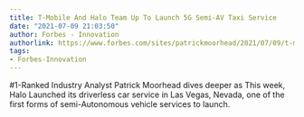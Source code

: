 ```yaml
---
title: T-Mobile And Halo Team Up To Launch 5G Semi-AV Taxi Service
date: "2021-07-09 21:03:50"
author: Forbes - Innovation
authorlink: https://www.forbes.com/sites/patrickmoorhead/2021/07/09/t-mobile-and-halo-team-up-to-launch-5g-semi-av-taxi-service/
tags:
- Forbes-Innovation
---
```

#1-Ranked Industry Analyst Patrick Moorhead dives deeper as This week, Halo Launched its driverless car service in Las Vegas, Nevada, one of the first forms of semi-Autonomous vehicle services to launch.